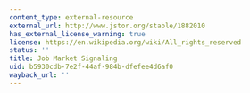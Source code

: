 ```yaml
---
content_type: external-resource
external_url: http://www.jstor.org/stable/1882010
has_external_license_warning: true
license: https://en.wikipedia.org/wiki/All_rights_reserved
status: ''
title: Job Market Signaling
uid: b5930cdb-7e2f-44af-984b-dfefee4d6af0
wayback_url: ''
---
```

